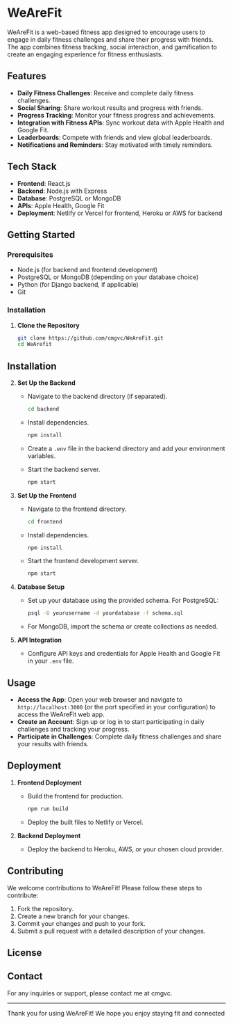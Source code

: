 # WeAreFit

WeAreFit is a web-based fitness app designed to encourage users to engage in daily fitness challenges and share their progress with friends. The app combines fitness tracking, social interaction, and gamification to create an engaging experience for fitness enthusiasts.

## Features

- **Daily Fitness Challenges**: Receive and complete daily fitness challenges.
- **Social Sharing**: Share workout results and progress with friends.
- **Progress Tracking**: Monitor your fitness progress and achievements.
- **Integration with Fitness APIs**: Sync workout data with Apple Health and Google Fit.
- **Leaderboards**: Compete with friends and view global leaderboards.
- **Notifications and Reminders**: Stay motivated with timely reminders.

## Tech Stack

- **Frontend**: React.js
- **Backend**: Node.js with Express
- **Database**: PostgreSQL or MongoDB
- **APIs**: Apple Health, Google Fit
- **Deployment**: Netlify or Vercel for frontend, Heroku or AWS for backend

## Getting Started

### Prerequisites

- Node.js (for backend and frontend development)
- PostgreSQL or MongoDB (depending on your database choice)
- Python (for Django backend, if applicable)
- Git

### Installation

1. **Clone the Repository**

   ```bash
   git clone https://github.com/cmgvc/WeAreFit.git
   cd WeArefit
## Installation

2. **Set Up the Backend**

   - Navigate to the backend directory (if separated).

     ```bash
     cd backend
     ```

   - Install dependencies.

     ```bash
     npm install
     ```

   - Create a `.env` file in the backend directory and add your environment variables.

   - Start the backend server.

     ```bash
     npm start
     ```

3. **Set Up the Frontend**

   - Navigate to the frontend directory.

     ```bash
     cd frontend
     ```

   - Install dependencies.

     ```bash
     npm install
     ```

   - Start the frontend development server.

     ```bash
     npm start
     ```

4. **Database Setup**

   - Set up your database using the provided schema. For PostgreSQL:

     ```bash
     psql -U yourusername -d yourdatabase -f schema.sql
     ```

   - For MongoDB, import the schema or create collections as needed.

5. **API Integration**

   - Configure API keys and credentials for Apple Health and Google Fit in your `.env` file.

## Usage

- **Access the App**: Open your web browser and navigate to `http://localhost:3000` (or the port specified in your configuration) to access the WeAreFit web app.
- **Create an Account**: Sign up or log in to start participating in daily challenges and tracking your progress.
- **Participate in Challenges**: Complete daily fitness challenges and share your results with friends.

## Deployment

1. **Frontend Deployment**

   - Build the frontend for production.

     ```bash
     npm run build
     ```

   - Deploy the built files to Netlify or Vercel.

2. **Backend Deployment**

   - Deploy the backend to Heroku, AWS, or your chosen cloud provider.

## Contributing

We welcome contributions to WeAreFit! Please follow these steps to contribute:

1. Fork the repository.
2. Create a new branch for your changes.
3. Commit your changes and push to your fork.
4. Submit a pull request with a detailed description of your changes.

## License

## Contact

For any inquiries or support, please contact me at cmgvc.

---

Thank you for using WeAreFit! We hope you enjoy staying fit and connected
